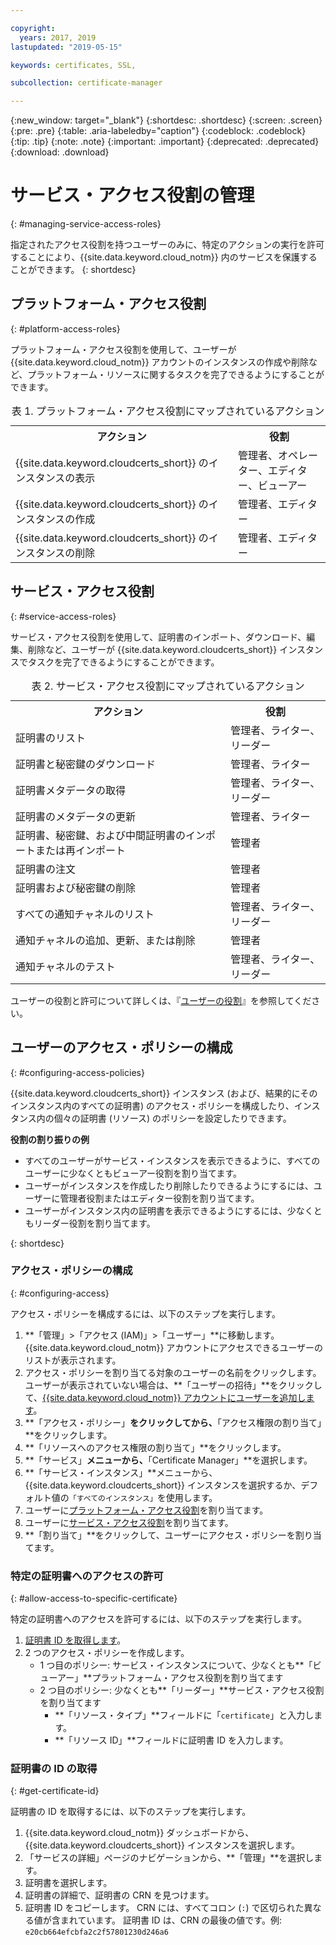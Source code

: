 ```yaml
---

copyright:
  years: 2017, 2019
lastupdated: "2019-05-15"

keywords: certificates, SSL,

subcollection: certificate-manager

---
```


{:new_window: target="_blank"}
{:shortdesc: .shortdesc}
{:screen: .screen}
{:pre: .pre}
{:table: .aria-labeledby="caption"}
{:codeblock: .codeblock}
{:tip: .tip}
{:note: .note}
{:important: .important}
{:deprecated: .deprecated}
{:download: .download}

# サービス・アクセス役割の管理
{: #managing-service-access-roles}

指定されたアクセス役割を持つユーザーのみに、特定のアクションの実行を許可することにより、{{site.data.keyword.cloud_notm}} 内のサービスを保護することができます。
{: shortdesc}

## プラットフォーム・アクセス役割
{: #platform-access-roles}

プラットフォーム・アクセス役割を使用して、ユーザーが {{site.data.keyword.cloud_notm}} アカウントのインスタンスの作成や削除など、プラットフォーム・リソースに関するタスクを完了できるようにすることができます。

<table>
<caption> 表 1. プラットフォーム・アクセス役割にマップされているアクション</caption>
  <tr>
    <th> アクション </th>
    <th> 役割 </th>
  </tr>
  <tr>
    <td>{{site.data.keyword.cloudcerts_short}} のインスタンスの表示</td>
    <td> 管理者、オペレーター、エディター、ビューアー </td>
  </tr>
  <tr>
    <td>{{site.data.keyword.cloudcerts_short}} のインスタンスの作成</td>
    <td> 管理者、エディター </td>
  </tr>
  <tr>
    <td>{{site.data.keyword.cloudcerts_short}} のインスタンスの削除</td>
    <td> 管理者、エディター </td>
  </tr>
</table>

## サービス・アクセス役割
{: #service-access-roles}

サービス・アクセス役割を使用して、証明書のインポート、ダウンロード、編集、削除など、ユーザーが {{site.data.keyword.cloudcerts_short}} インスタンスでタスクを完了できるようにすることができます。

<table>
<caption> 表 2. サービス・アクセス役割にマップされているアクション</caption>
  <tr>
    <th> アクション </th>
    <th> 役割 </th>
  </tr>
  <tr>
    <td>証明書のリスト</td>
    <td> 管理者、ライター、リーダー </td>
  </tr>
  <tr>
    <td>証明書と秘密鍵のダウンロード </td>
    <td> 管理者、ライター </td>
  </tr>
  <tr>
     <td>証明書メタデータの取得</td>
     <td> 管理者、ライター、リーダー </td>
  </tr>      
  <tr>
    <td>証明書のメタデータの更新</td>
    <td> 管理者、ライター </td>
  </tr>
  <tr>
    <td>証明書、秘密鍵、および中間証明書のインポートまたは再インポート </td>
    <td> 管理者 </td>
  </tr>
  <tr>
    <td>証明書の注文</td>
    <td> 管理者 </td>
  </tr>
  <tr>
    <td>証明書および秘密鍵の削除 </td>
    <td> 管理者 </td>
  </tr>
      <tr>
        <td>すべての通知チャネルのリスト </td>
        <td> 管理者、ライター、リーダー </td>
      </tr>
   <tr>
     <td>通知チャネルの追加、更新、または削除 </td>
     <td> 管理者 </td>
   </tr>
     <tr>
       <td>通知チャネルのテスト </td>
       <td> 管理者、ライター、リーダー </td>
     </tr>

</table>

ユーザーの役割と許可について詳しくは、『[ユーザーの役割](/docs/iam?topic=iam-userroles#userroles)』を参照してください。

## ユーザーのアクセス・ポリシーの構成
{: #configuring-access-policies}

{{site.data.keyword.cloudcerts_short}} インスタンス (および、結果的にそのインスタンス内のすべての証明書) のアクセス・ポリシーを構成したり、インスタンス内の個々の証明書 (リソース) のポリシーを設定したりできます。

**役割の割り振りの例**

* すべてのユーザーがサービス・インスタンスを表示できるように、すべてのユーザーに少なくともビューアー役割を割り当てます。
* ユーザーがインスタンスを作成したり削除したりできるようにするには、ユーザーに管理者役割またはエディター役割を割り当てます。
* ユーザーがインスタンス内の証明書を表示できるようにするには、少なくともリーダー役割を割り当てます。

{: shortdesc}

### アクセス・ポリシーの構成
{: #configuring-access}

アクセス・ポリシーを構成するには、以下のステップを実行します。

1. **「管理」>「アクセス (IAM)」>「ユーザー」**に移動します。{{site.data.keyword.cloud_notm}} アカウントにアクセスできるユーザーのリストが表示されます。
2. アクセス・ポリシーを割り当てる対象のユーザーの名前をクリックします。 ユーザーが表示されていない場合は、**「ユーザーの招待」**をクリックして、[{{site.data.keyword.cloud_notm}} アカウントにユーザーを追加します](/docs/iam?topic=iam-iamuserinv#iamuserinv)。
3. **「アクセス・ポリシー」**をクリックしてから、**「アクセス権限の割り当て」**をクリックします。
4. **「リソースへのアクセス権限の割り当て」**をクリックします。
5. **「サービス」**メニューから、**「Certificate Manager」**を選択します。
6. **「サービス・インスタンス」**メニューから、{{site.data.keyword.cloudcerts_short}} インスタンスを選択するか、デフォルト値の`「すべてのインスタンス」`を使用します。
7. ユーザーに[プラットフォーム・アクセス役割](/docs/services/certificate-manager?topic=certificate-manager-managing-service-access-roles#platform-access-roles)を割り当てます。
8. ユーザーに[サービス・アクセス役割](/docs/services/certificate-manager?topic=certificate-manager-managing-service-access-roles#service-access-roles)を割り当てます。
9. **「割り当て」**をクリックして、ユーザーにアクセス・ポリシーを割り当てます。

### 特定の証明書へのアクセスの許可
{: #allow-access-to-specific-certificate}

特定の証明書へのアクセスを許可するには、以下のステップを実行します。

1. [証明書 ID を取得します](/docs/services/certificate-manager?topic=certificate-manager-managing-service-access-roles#get-certificate-id)。
2. 2 つのアクセス・ポリシーを作成します。
   - 1 つ目のポリシー: サービス・インスタンスについて、少なくとも**「ビューアー」**プラットフォーム・アクセス役割を割り当てます
   - 2 つ目のポリシー: 少なくとも**「リーダー」**サービス・アクセス役割を割り当てます
     - **「リソース・タイプ」**フィールドに「`certificate`」と入力します。
     - **「リソース ID」**フィールドに証明書 ID を入力します。

### 証明書の ID の取得
{: #get-certificate-id}

証明書の ID を取得するには、以下のステップを実行します。

1. {{site.data.keyword.cloud_notm}} ダッシュボードから、{{site.data.keyword.cloudcerts_short}} インスタンスを選択します。
2. 「サービスの詳細」ページのナビゲーションから、**「管理」**を選択します。
3. 証明書を選択します。
4. 証明書の詳細で、証明書の CRN を見つけます。
5. 証明書 ID をコピーします。 CRN には、すべてコロン (`:`) で区切られた異なる値が含まれています。 証明書 ID は、CRN の最後の値です。例: `e20cb664efcbfa2c2f57801230d246a6`
